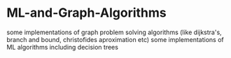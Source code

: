 # ML-and-Graph-Algorithms
some implementations of graph problem solving algorithms (like dijkstra's, branch and bound, christofides aproximation etc) 
some implementations of ML algorithms including decision trees
